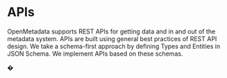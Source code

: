# APIs

OpenMetadata supports REST APIs for getting data and in and out of the metadata system. APIs are built using general best practices of REST API design. We take a schema-first approach by defining Types and Entities in JSON Schema. We implement APIs based on these schemas.

�
